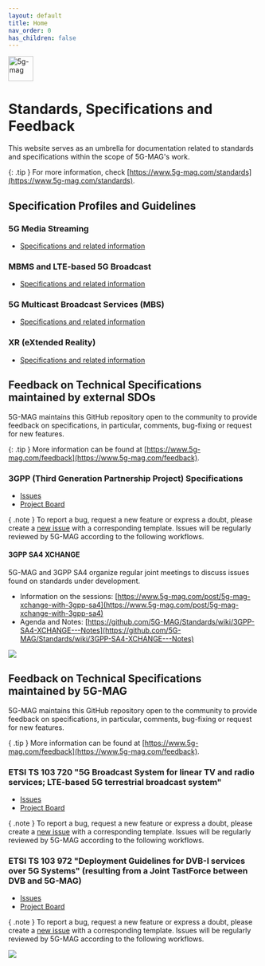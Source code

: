 ```yaml
---
layout: default
title: Home
nav_order: 0
has_children: false
---
```


<img src="{{site.baseurl}}/assets/images/5g-mag-logo-with-text.png" alt="5g-mag" style="height:50px">

# Standards, Specifications and Feedback
This website serves as an umbrella for documentation related to standards and specifications within the scope of 5G-MAG's work. 

{: .tip }
For more information, check [https://www.5g-mag.com/standards](https://www.5g-mag.com/standards).

## Specification Profiles and Guidelines

### 5G Media Streaming
* [Specifications and related information](pages/5g-media-streaming.html)

### MBMS and LTE-based 5G Broadcast
* [Specifications and related information](pages/lte-based-5g-broadcast.html)

### 5G Multicast Broadcast Services (MBS)
* [Specifications and related information](pages/5g-multicast-broadcast-services.html)

### XR (eXtended Reality)
* [Specifications and related information](pages/xr.html)

## Feedback on Technical Specifications maintained by external SDOs
5G-MAG maintains this GitHub repository open to the community to provide feedback on specifications, in particular, comments, bug-fixing or request for new features. 

{: .tip }
More information can be found at [https://www.5g-mag.com/feedback](https://www.5g-mag.com/feedback).

### 3GPP (Third Generation Partnership Project) Specifications
- [Issues](https://github.com/5G-MAG/Standards/issues?q=is%3Aopen%20is%3Aissue%20project%3A5g-mag%2F33)
- [Project Board](https://github.com/orgs/5G-MAG/projects/33)

{ .note }
To report a bug, request a new feature or express a doubt, please create a [new issue](https://github.com/5G-MAG/Standards/issues/new/choose) with a corresponding template. Issues will be regularly reviewed by 5G-MAG according to the following workflows.

#### 3GPP SA4 XCHANGE
5G-MAG and 3GPP SA4 organize regular joint meetings to discuss issues found on standards under development.
- Information on the sessions: [https://www.5g-mag.com/post/5g-mag-xchange-with-3gpp-sa4](https://www.5g-mag.com/post/5g-mag-xchange-with-3gpp-sa4)
- Agenda and Notes: [https://github.com/5G-MAG/Standards/wiki/3GPP-SA4-XCHANGE---Notes](https://github.com/5G-MAG/Standards/wiki/3GPP-SA4-XCHANGE---Notes)

![](https://static.wixstatic.com/media/7898a9_30ba00fb9e99459d89bff92cc40d0f5c~mv2.png/v1/fill/w_942,h_451,al_c,q_90,enc_auto/Loop1.png)

## Feedback on Technical Specifications maintained by 5G-MAG
5G-MAG maintains this GitHub repository open to the community to provide feedback on specifications, in particular, comments, bug-fixing or request for new features.

{ .tip }
More information can be found at [https://www.5g-mag.com/feedback](https://www.5g-mag.com/feedback).

### ETSI TS 103 720 "5G Broadcast System for linear TV and radio services; LTE-based 5G terrestrial broadcast system"
- [Issues](https://github.com/5G-MAG/Standards/issues?q=is%3Aopen+is%3Aissue+project%3A5g-mag%2F32)
- [Project Board](https://github.com/orgs/5G-MAG/projects/32)

{ .note }
To report a bug, request a new feature or express a doubt, please create a [new issue](https://github.com/5G-MAG/Standards/issues/new/choose) with a corresponding template. Issues will be regularly reviewed by 5G-MAG according to the following workflows.

### ETSI TS 103 972 "Deployment Guidelines for DVB-I services over 5G Systems" (resulting from a Joint TastForce between DVB and 5G-MAG)
- [Issues](https://github.com/5G-MAG/Standards/issues?q=is%3Aopen+is%3Aissue+project%3A5g-mag%2F31)
- [Project Board](https://github.com/orgs/5G-MAG/projects/31)

{ .note }
To report a bug, request a new feature or express a doubt, please create a [new issue](https://github.com/5G-MAG/Standards/issues/new/choose) with a corresponding template. Issues will be regularly reviewed by 5G-MAG according to the following workflows.

![](https://static.wixstatic.com/media/7898a9_42bece6a420549b9ab9a250817a73367~mv2.png/v1/fill/w_955,h_374,al_c,lg_1,q_85,enc_auto/Loop2.png)
